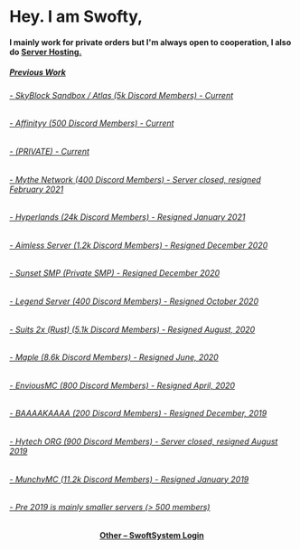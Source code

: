 
  <h1>Hey. I am Swofty,</h1>
<h4>I mainly work for private orders but I'm always open to cooperation, I also do <a href="https://status.swofty.net">Server Hosting.
<h5>Previous Work
<h6> - SkyBlock Sandbox / Atlas (5k Discord Members) - Current
<h6> - Affinityy (500 Discord Members) - Current
<h6> - (PRIVATE) - Current
<h6> - Mythe Network (400 Discord Members) - Server closed, resigned February 2021
<h6> - Hyperlands (24k Discord Members) - Resigned January 2021
<h6> - Aimless Server (1.2k Discord Members) - Resigned December 2020
<h6> - Sunset SMP (Private SMP) - Resigned December 2020
<h6> - Legend Server (400 Discord Members) - Resigned October 2020
<h6> - Suits 2x (Rust) (5.1k Discord Members) - Resigned August, 2020
<h6> - Maple (8.6k Discord Members) - Resigned June, 2020
<h6> - EnviousMC (800 Discord Members) - Resigned April, 2020
<h6> - BAAAAKAAAA (200 Discord Members) - Resigned December, 2019
<h6> - Hytech ORG (900 Discord Members) - Server closed, resigned August 2019
<h6> - MunchyMC (11.2k Discord Members) - Resigned January 2019
<h6> - Pre 2019 is mainly smaller servers (> 500 members)
<h4 align="center">Other – <a href='http://login.swofty.net' target="_blank">SwoftSystem Login</a><h4>
    
